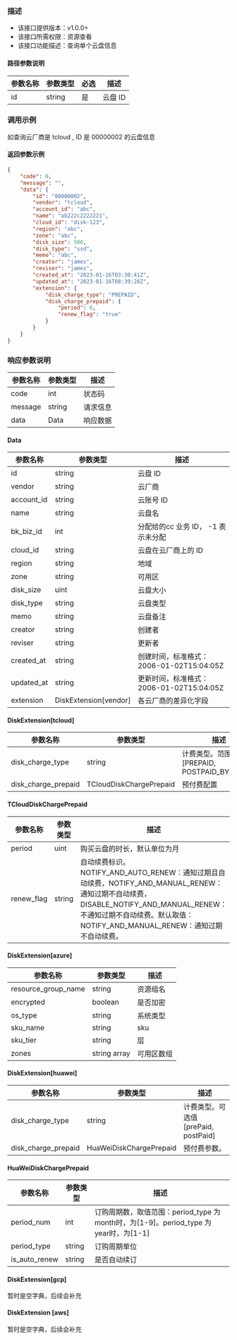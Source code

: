 ### 描述

- 该接口提供版本：v1.0.0+
- 该接口所需权限：资源查看
- 该接口功能描述：查询单个云盘信息

#### 路径参数说明
| 参数名称          | 参数类型                           | 必选 | 描述                                                         |
| ----------------- | ---------------------------------- | ---- | ------------------------------------------------------------ |
| id | string | 是 | 云盘 ID |

### 调用示例
如查询云厂商是 tcloud , ID 是 00000002 的云盘信息
#### 返回参数示例
```json
{
    "code": 0,
    "message": "",
    "data": {
        "id": "00000002",
        "vendor": "tcloud",
        "account_id": "abc",
        "name": "ab222c2222221",
        "cloud_id": "disk-123",
        "region": "abc",
        "zone": "abc",
        "disk_size": 500,
        "disk_type": "ssd",
        "memo": "abc",
        "creator": "james",
        "reviser": "james",
        "created_at": "2023-01-16T03:30:41Z",
        "updated_at": "2023-01-16T08:39:28Z",
        "extension": {
            "disk_charge_type": "PREPAID",
            "disk_charge_prepaid": {
                "period": 6,
                "renew_flag": "true"
            }
        }
    }
}
```
### 响应参数说明

| 参数名称    | 参数类型   | 描述   |
|---------|--------|------|
| code    | int  | 状态码  |
| message | string | 请求信息 |
| data    | Data | 响应数据 |
#### Data
| 参数名称   | 参数类型   | 描述                                       |
|--------|--------|------------------------------------------|
| id | string | 云盘 ID |
| vendor | string | 云厂商 |
| account_id | string | 云账号 ID |
| name | string | 云盘名 |
| bk_biz_id | int | 分配给的cc 业务 ID， -1 表示未分配 |
| cloud_id | string | 云盘在云厂商上的 ID |
| region | string | 地域 |
| zone | string | 可用区 |
| disk_size | uint | 云盘大小 |
| disk_type | string | 云盘类型 |
| memo | string | 云盘备注 | 
| creator | string | 创建者 |
| reviser | string | 更新者 |
| created_at | string | 创建时间，标准格式：2006-01-02T15:04:05Z |
| updated_at | string | 更新时间，标准格式：2006-01-02T15:04:05Z | 
| extension | DiskExtension[vendor] | 各云厂商的差异化字段| 

#### DiskExtension[tcloud]

| 参数名称                           | 参数类型 |描述                                                         |
|--------------------------------| -------- |  ------------------------------------------------------------ |
| disk_charge_type | string | 计费类型。范围[PREPAID, POSTPAID_BY_HOUR] |
| disk_charge_prepaid | TCloudDiskChargePrepaid | 预付费配置|

#### TCloudDiskChargePrepaid

| 参数名称                           | 参数类型 |描述                                                         |
|--------------------------------| -------- |------------------------------------------------------------ |
| period | uint | 购买云盘的时长，默认单位为月 |
| renew_flag | string | 自动续费标识。NOTIFY_AND_AUTO_RENEW：通知过期且自动续费，NOTIFY_AND_MANUAL_RENEW：通知过期不自动续费，DISABLE_NOTIFY_AND_MANUAL_RENEW：不通知过期不自动续费。默认取值：NOTIFY_AND_MANUAL_RENEW：通知过期不自动续费。|

#### DiskExtension[azure]

| 参数名称                           | 参数类型 | 描述                                                         |
|--------------------------------| -------- | ------------------------------------------------------------ |
| resource_group_name      | string | 资源组名 |
| encrypted | boolean      | 是否加密 |
| os_type   | string       | 系统类型 |
| sku_name  | string       | sku |
| sku_tier  | string       | 层 |
| zones     | string array |  可用区数组 |

#### DiskExtension[huawei]
| 参数名称                           | 参数类型 | 描述                                                         |
|--------------------------------| -------- | ------------------------------------------------------------ |
| disk_charge_type | string | 计费类型。可选值[prePaid, postPaid] |
| disk_charge_prepaid | HuaWeiDiskChargePrepaid |预付费参数。|

#### HuaWeiDiskChargePrepaid
| 参数名称                           | 参数类型 | 描述                                                         |
|--------------------------------| -------- | ------------------------------------------------------------ |
| period_num | int |订购周期数，取值范围：period_type 为 month时，为[1-9]。period_type 为 year时，为[1-1]|
| period_type | string | 订购周期单位|
| is_auto_renew | string |  是否自动续订 |

#### DiskExtension[gcp]
暂时是空字典，后续会补充

#### DiskExtension [aws]
暂时是空字典，后续会补充

